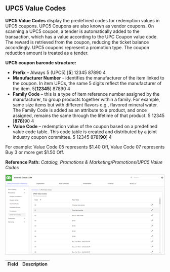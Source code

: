## UPC5 Value Codes

**UPC5 Value Codes** display the predefined codes for redemption values in UPC5 coupons. UPC5 Coupons are also known as vendor coupons. On scanning a UPC5 coupon, a tender is automatically added to the transaction, which has a value according to the UPC Coupon value code. The reward is retrieved from the coupon, reducing the ticket balance accordingly. UPC5 coupons represent a promotion type. The coupon reduction amount is treated as a tender.

**UPC5 coupon barcode structure:**

* **Prefix** – Always 5 (UPC5)    [**5**] 12345 87890 4
* **Manufacturer Number** - identifies the manufacturer of the item linked to the coupon. In item UPCs, the same 5 digits reflect the manufacturer of the item. 5[**12345**] 87890 4
* **Family Code** – this is a type of item reference number assigned by the manufacturer, to group products together within a family. For example, same size items but with different flavors e.g., flavored mineral water. The Family Code is added as an attribute to a product, and once assigned, remains the same through the lifetime of that product. 5 12345 [**878**]90 4
* **Value Code** – redemption value of the coupon based on a predefined value code table. This code table is created and distributed by a joint industry coupon committee. 5 12345 878[**90**] 4

For example: Value Code 05 represents $1.40 Off, Value Code 07 represents Buy 3 or more get $1.50 Off.

**Reference Path:** *Catalog, Promotions & Marketing/Promotions/UPC5 Value Codes*

![UPC5 Value Code Screen](/Images/UPC5ValueCodeScreen.png)

|**Field**|**Description**|
|---------|----------|